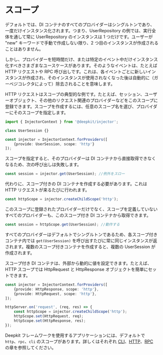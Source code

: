 # スコープ

デフォルトでは、DI コンテナのすべてのプロバイダーはシングルトンであり、一度だけインスタンス化されます。つまり、UserRepository の例では、実行全体を通して常に UserRepository のインスタンスは 1 つだけです。ユーザーが "new" キーワードで手動で作成しない限り、2 つ目のインスタンスが作成されることはありません。

しかし、プロバイダーを短時間だけ、または特定のイベント中だけインスタンス化すべきさまざまなユースケースがあります。そのようなイベントは、たとえば HTTP リクエストや RPC 呼び出しです。これは、各イベントごとに新しいインスタンスが作成され、そのインスタンスが使用されなくなった後は自動的に（ガーベジコレクタによって）除去されることを意味します。

HTTP リクエストはスコープの典型的な例です。たとえば、セッション、ユーザーオブジェクト、その他のリクエスト関連のプロバイダーなどをこのスコープに登録できます。スコープを作成するには、任意のスコープ名を選び、プロバイダーにそのスコープを指定します。

```typescript
import { InjectorContext } from '@deepkit/injector';

class UserSession {}

const injector = InjectorContext.forProviders([
    {provide: UserSession, scope: 'http'}
]);
```

スコープを指定すると、そのプロバイダーは DI コンテナから直接取得できなくなるため、次の呼び出しは失敗します。

```typescript
const session = injector.get(UserSession); //例外をスロー
```

代わりに、スコープ付きの DI コンテナを作成する必要があります。これは HTTP リクエストが来るたびに行われます。

```typescript
const httpScope = injector.createChildScope('http');
```

このスコープに登録されたプロバイダーだけでなく、スコープを定義していないすべてのプロバイダーも、このスコープ付き DI コンテナから取得できます。

```typescript
const session = httpScope.get(UserSession); //動作する
```

すべてのプロバイダーはデフォルトでシングルトンであるため、各スコープ付きコンテナ内では `get(UserSession)` を呼び出すたびに常に同じインスタンスが返されます。複数のスコープ付きコンテナを作成すると、複数の UserSession が作成されます。

スコープ付き DI コンテナは、外部から動的に値を設定できます。たとえば、HTTP スコープでは HttpRequest と HttpResponse オブジェクトを簡単にセットできます。

```typescript
const injector = InjectorContext.forProviders([
    {provide: HttpResponse, scope: 'http'},
    {provide: HttpRequest, scope: 'http'},
]);

httpServer.on('request', (req, res) => {
    const httpScope = injector.createChildScope('http');
    httpScope.set(HttpRequest, req);
    httpScope.set(HttpResponse, res);
});
```

Deepkit フレームワークを使用するアプリケーションには、デフォルトで `http`、`rpc`、`cli` のスコープがあります。詳しくはそれぞれ [CLI](../cli.md)、[HTTP](../http.md)、[RPC](../rpc.md) の章を参照してください。